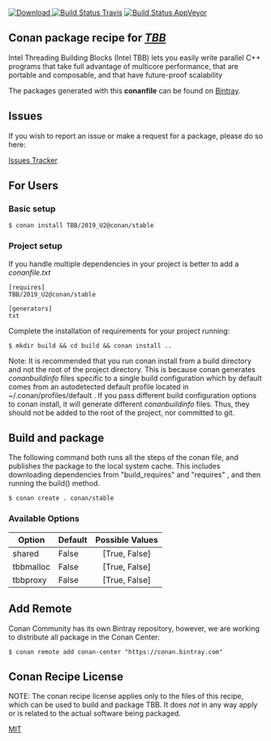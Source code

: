 [![Download](https://api.bintray.com/packages/conan-community/conan/TBB%3Aconan/images/download.svg) ](https://bintray.com/conan-community/conan/TBB%3Aconan/_latestVersion)
[![Build Status Travis](https://travis-ci.org/conan-community/conan-TBB.svg)](https://travis-ci.org/conan-community/conan-TBB)
[![Build Status AppVeyor](https://ci.appveyor.com/api/projects/status/github/conan-community/conan-TBB?svg=true)](https://ci.appveyor.com/project/ConanCIintegration/conan-TBB)

## Conan package recipe for [*TBB*](https://github.com/01org/tbb)

Intel Threading Building Blocks (Intel TBB) lets you easily write parallel C++
programs that take full advantage of multicore performance, that are portable and composable, and
that have future-proof scalability

The packages generated with this **conanfile** can be found on [Bintray](https://bintray.com/conan-community/conan/TBB%3Aconan).


## Issues

If you wish to report an issue or make a request for a package, please do so here:

[Issues Tracker](https://github.com/conan-community/community/issues)


## For Users

### Basic setup

    $ conan install TBB/2019_U2@conan/stable

### Project setup

If you handle multiple dependencies in your project is better to add a *conanfile.txt*

    [requires]
    TBB/2019_U2@conan/stable

    [generators]
    txt

Complete the installation of requirements for your project running:

    $ mkdir build && cd build && conan install ..

Note: It is recommended that you run conan install from a build directory and not the root of the project directory.  This is because conan generates *conanbuildinfo* files specific to a single build configuration which by default comes from an autodetected default profile located in ~/.conan/profiles/default .  If you pass different build configuration options to conan install, it will generate different *conanbuildinfo* files.  Thus, they should not be added to the root of the project, nor committed to git.


## Build and package

The following command both runs all the steps of the conan file, and publishes the package to the local system cache.  This includes downloading dependencies from "build_requires" and "requires" , and then running the build() method.

    $ conan create . conan/stable


### Available Options
| Option        | Default | Possible Values  |
| ------------- |:----------------- |:------------:|
| shared      | False |  [True, False] |
| tbbmalloc      | False |  [True, False] |
| tbbproxy      | False |  [True, False] |


## Add Remote

Conan Community has its own Bintray repository, however, we are working to distribute all package in the Conan Center:

    $ conan remote add conan-center "https://conan.bintray.com"


## Conan Recipe License

NOTE: The conan recipe license applies only to the files of this recipe, which can be used to build and package TBB.
It does *not* in any way apply or is related to the actual software being packaged.

[MIT](LICENSE)
